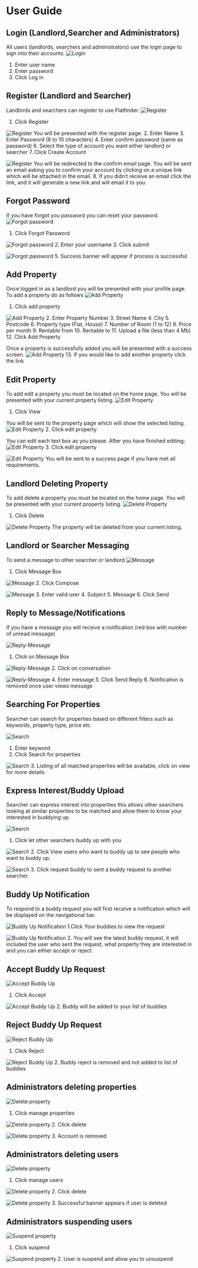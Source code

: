 # User Guide

## Login (Landlord,Searcher and Administrators)
All users (landlords, searchers and administrators) use the login page to sign into their accounts.
![Login](UserGuideImages/login.png)
1. Enter user name 
2. Enter password
3. Click Log in  

## Register (Landlord and Searcher)
Landlords and searchers can register to use Flatfinder. 
![Register](UserGuideImages/Register1.png)
1. Click Register

![Register](UserGuideImages/Register2.png)
You will be presented with the register page.
2. Enter Name
3. Enter Password (8 to 10 characters)
4. Enter confirm password (same as password)
6. Select the type of account you want either landlord or searcher
7. Click Create Account

![Register](UserGuideImages/Register2.png)
You will be redirected to the confirm email page. You will be sent an email asking you to confirm your account by clicking on a unique link which will be attached in the email. 
8. If you didn’t receive an email click the link, and it will generate a new link and will email it to you.  

## Forgot Password
If you have forgot you password you can reset your password.
![Forgot password](UserGuideImages/ForgotPassword1.png)
1. Click Forgot Password

![Forgot password](UserGuideImages/ForgotPassword1.png)
2. Enter your username
3. Click submit 

![Forgot password](UserGuideImages/ForgotPassword3.png)
5. Success banner will appear if process is successful 

## Add Property
Once logged in as a landlord you will be presented with your profile page. To add a property do as follows
![Add Property](UserGuideImages/AddProperties1.png)
1. Click add property 

![Add Property](UserGuideImages/AddProperties2.png)
2. Enter Property Number
3. Street Name
4. City
5. Postcode
6. Property type (Flat, House)
7. Number of Room (1 to 12)
8. Price per month 
9. Rentable from 
10. Rentable to 
11. Upload a file (less than 4 Mb)
12. Click Add Property 

Once a property is successfully added you will be presented with a success screen.
![Add Property](UserGuideImages/AddProperties3.png)
13. If you would like to add another property click the link

## Edit Property
To add edit a property you must be located on the home page. You will be presented with your current property listing.
![Edit Property](UserGuideImages/EditProperty1.png)
1. Click View

You will be sent to the property page which will show the selected listing. 
![Edit Property](UserGuideImages/EditProperty2.png)
2. Click edit property 

You can edit each text box as you please. After you have finished editing;
![Edit Property](UserGuideImages/EditProperty3.png)
3. Click edit property 

![Edit Property](UserGuideImages/EditProperty4.png)
You will be sent to a success page if you have met all requirements. 

## Landlord Deleting Property
To add delete a property you must be located on the home page. You will be presented with your current property listing.
![Delete Property](UserGuideImages/DeleteProperty1.png)
1. Click Delete

![Delete Property](UserGuideImages/DeleteProperty2.png)
The property will be deleted from your current listing.

## Landlord or Searcher Messaging

To send a message to other searcher or landlord 
![Message](UserGuideImages/SendMessage1.png)
1. Click Message Box

![Message](UserGuideImages/SendMessage2.png)
2. Click Compose 

![Message](UserGuideImages/SendMessage1.png)
3. Enter valid user
4. Subject 
5. Message
6. Click Send

## Reply to Message/Notifications
If you have a message you will receive a notification (red box with number of unread message) 

![Reply-Message](UserGuideImages/ReplyToMessage1.png)
1. Click on Message Box

![Reply-Message](UserGuideImages/ReplyToMessage2.png)
2. Click on conversation

![Reply-Message](UserGuideImages/ReplyToMessage3.png)
4. Enter message
5. Click Send Reply
6. Notification is removed once user views message

## Searching For Properties
Searcher can search for properties based on different filters such as keywords, property type, price etc.

![Search](UserGuideImages/SearchProperty1.png)
1. Enter keyword 
2. Click Search for properties

![Search](UserGuideImages/SearchProperty2.png)
3. Listing of all matched properties will be available, click on view for more details  

## Express Interest/Buddy Upload
Searcher can express interest into properties this allows other searchers looking at similar properties to be matched and allow them to know your interested in buddying up. 

![Search](UserGuideImages/BuddyUp1.png)
1. Click let other searchers buddy up with you 

![Search](UserGuideImages/BuddyUp2.png)
2. Click View users who want to buddy up to see people who want to buddy up. 

![Search](UserGuideImages/BuddyUp3.png)
3. Click request buddy to sent a buddy request to another searcher. 

## Buddy Up Notification 
To respond to a buddy request you will first receive a notification which will be displayed on the navigational bar. 

![Buddy Up Notification](UserGuideImages/RespondToBuddyUp1.png)
1.Click Your buddies to view the request

![Buddy Up Notification](UserGuideImages/RespondToBuddyUp2.png)
2. You will see the latest buddy request, it will included the user who sent the request, what property they are interested in and you can either accept or reject. 

## Accept Buddy Up Request
![Accept Buddy Up](UserGuideImages/BuddyUpAccept1.png)
1. Click Accept 

![Accept Buddy Up](UserGuideImages/BuddyUpAccept2.png)
2. Buddy will be added to your list of buddies

## Reject Buddy Up Request
![Reject Buddy Up](UserGuideImages/BuddyUpReject1.png)
1. Click Reject

![Reject Buddy Up](UserGuideImages/BuddyUpReject2.png)
2. Buddy reject is removed and not added to list of buddies

## Administrators deleting properties
 
![Delete property](UserGuideImages/AdminRemoveProperty1.png)
1. Click manage properties

![Delete property](UserGuideImages/AdminRemoveProperty2.png)
2. Click delete 

![Delete property](UserGuideImages/AdminRemoveProperty3.png)
3. Account is removed 

## Administrators deleting users
![Delete property](UserGuideImages/DeleteUser1.png)
1. Click manage users 

![Delete property](UserGuideImages/DeleteUser2.png)
2. Click delete 

![Delete property](UserGuideImages/DeleteUser3.png)
3. Successful banner appears if user is deleted

## Administrators suspending users

![Suspend property](UserGuideImages/SuspendUser1.png)
1. Click suspend 

![Suspend property](UserGuideImages/DeleteUser3.png)
2. User is suspend and allow you to unsuspend 







































 




















 






















